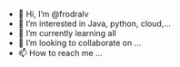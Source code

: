 - 👋 Hi, I’m @frodralv
- 👀 I’m interested in Java, python, cloud,...
- 🌱 I’m currently learning all
- 💞️ I’m looking to collaborate on ...
- 📫 How to reach me ...

<!---
frodralv/frodralv is a ✨ special ✨ repository because its `README.md` (this file) appears on your GitHub profile.
You can click the Preview link to take a look at your changes.
--->
